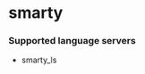 <!--- THIS DOCUMENT IS AUTOMATICALLY GENERATED, DON'T EDIT IT -->
# smarty

### Supported language servers

- smarty_ls
